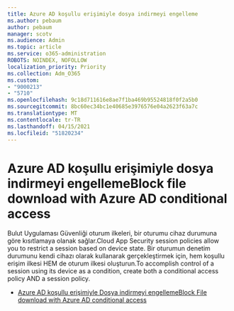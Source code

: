 ```yaml
---
title: Azure AD koşullu erişimiyle dosya indirmeyi engelleme
ms.author: pebaum
author: pebaum
manager: scotv
ms.audience: Admin
ms.topic: article
ms.service: o365-administration
ROBOTS: NOINDEX, NOFOLLOW
localization_priority: Priority
ms.collection: Adm_O365
ms.custom:
- "9000213"
- "5710"
ms.openlocfilehash: 9c18d711616e8ae7f1ba469b95524818f0f2a5b0
ms.sourcegitcommit: 8bc60ec34bc1e40685e3976576e04a2623f63a7c
ms.translationtype: MT
ms.contentlocale: tr-TR
ms.lasthandoff: 04/15/2021
ms.locfileid: "51820234"
---
```

# <a name="block-file-download-with-azure-ad-conditional-access"></a><span data-ttu-id="bd3b8-102">Azure AD koşullu erişimiyle dosya indirmeyi engelleme</span><span class="sxs-lookup"><span data-stu-id="bd3b8-102">Block file download with Azure AD conditional access</span></span>

<span data-ttu-id="bd3b8-103">Bulut Uygulaması Güvenliği oturum ilkeleri, bir oturumu cihaz durumuna göre kısıtlamaya olanak sağlar.</span><span class="sxs-lookup"><span data-stu-id="bd3b8-103">Cloud App Security session policies allow you to restrict a session based on device state.</span></span> <span data-ttu-id="bd3b8-104">Bir oturumun denetim durumunu kendi cihazı olarak kullanarak gerçekleştirmek için, hem koşullu erişim ilkesi HEM de oturum ilkesi oluşturun.</span><span class="sxs-lookup"><span data-stu-id="bd3b8-104">To accomplish control of a session using its device as a condition, create both a conditional access policy AND a session policy.</span></span>

- [<span data-ttu-id="bd3b8-105">Azure AD koşullu erişimiyle Dosya indirmeyi engelleme</span><span class="sxs-lookup"><span data-stu-id="bd3b8-105">Block File download with Azure AD conditional access</span></span>](https://docs.microsoft.com/cloud-app-security/use-case-proxy-block-session-aad#create-a-block-download-policy-for-unmanaged-devices)
